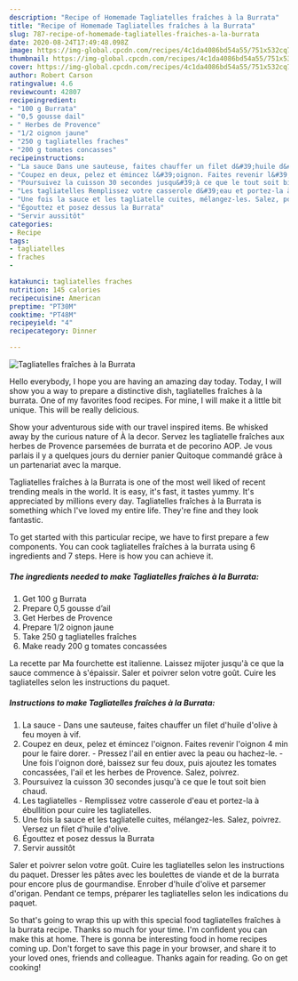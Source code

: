 ```yaml
---
description: "Recipe of Homemade Tagliatelles fraîches à la Burrata"
title: "Recipe of Homemade Tagliatelles fraîches à la Burrata"
slug: 787-recipe-of-homemade-tagliatelles-fraiches-a-la-burrata
date: 2020-08-24T17:49:48.098Z
image: https://img-global.cpcdn.com/recipes/4c1da4086bd54a55/751x532cq70/tagliatelles-fraiches-a-la-burrata-photo-principale-de-la-recette.jpg
thumbnail: https://img-global.cpcdn.com/recipes/4c1da4086bd54a55/751x532cq70/tagliatelles-fraiches-a-la-burrata-photo-principale-de-la-recette.jpg
cover: https://img-global.cpcdn.com/recipes/4c1da4086bd54a55/751x532cq70/tagliatelles-fraiches-a-la-burrata-photo-principale-de-la-recette.jpg
author: Robert Carson
ratingvalue: 4.6
reviewcount: 42807
recipeingredient:
- "100 g Burrata"
- "0,5 gousse dail"
- " Herbes de Provence"
- "1/2 oignon jaune"
- "250 g tagliatelles fraches"
- "200 g tomates concasses"
recipeinstructions:
- "La sauce Dans une sauteuse, faites chauffer un filet d&#39;huile d&#39;olive à feu moyen à vif."
- "Coupez en deux, pelez et émincez l&#39;oignon. Faites revenir l&#39;oignon 4 min pour le faire dorer. Pressez l&#39;ail en entier avec la peau ou hachez-le. Une fois l&#39;oignon doré, baissez sur feu doux, puis ajoutez les tomates concassées, l&#39;ail et les herbes de Provence. Salez, poivrez."
- "Poursuivez la cuisson 30 secondes jusqu&#39;à ce que le tout soit bien chaud."
- "Les tagliatelles Remplissez votre casserole d&#39;eau et portez-la à ébullition pour cuire les tagliatelles."
- "Une fois la sauce et les tagliatelle cuites, mélangez-les. Salez, poivrez. Versez un filet d&#39;huile d&#39;olive."
- "Égouttez et posez dessus la Burrata"
- "Servir aussitôt"
categories:
- Recipe
tags:
- tagliatelles
- fraches
- 

katakunci: tagliatelles fraches  
nutrition: 145 calories
recipecuisine: American
preptime: "PT30M"
cooktime: "PT48M"
recipeyield: "4"
recipecategory: Dinner

---
```



![Tagliatelles fraîches à la Burrata](https://img-global.cpcdn.com/recipes/4c1da4086bd54a55/751x532cq70/tagliatelles-fraiches-a-la-burrata-photo-principale-de-la-recette.jpg)

Hello everybody, I hope you are having an amazing day today. Today, I will show you a way to prepare a distinctive dish, tagliatelles fraîches à la burrata. One of my favorites food recipes. For mine, I will make it a little bit unique. This will be really delicious.

Show your adventurous side with our travel inspired items. Be whisked away by the curious nature of À la decor. Servez les tagliatelle fraîches aux herbes de Provence parsemées de burrata et de pecorino AOP. Je vous parlais il y a quelques jours du dernier panier Quitoque commandé grâce à un partenariat avec la marque.

Tagliatelles fraîches à la Burrata is one of the most well liked of recent trending meals in the world. It is easy, it's fast, it tastes yummy. It's appreciated by millions every day. Tagliatelles fraîches à la Burrata is something which I've loved my entire life. They're fine and they look fantastic.


To get started with this particular recipe, we have to first prepare a few components. You can cook tagliatelles fraîches à la burrata using 6 ingredients and 7 steps. Here is how you can achieve it.

<!--inarticleads1-->

##### The ingredients needed to make Tagliatelles fraîches à la Burrata:

1. Get 100 g Burrata
1. Prepare 0,5 gousse d’ail
1. Get  Herbes de Provence
1. Prepare 1/2 oignon jaune
1. Take 250 g tagliatelles fraîches
1. Make ready 200 g tomates concassées


La recette par Ma fourchette est italienne. Laissez mijoter jusqu&#39;à ce que la sauce commence à s&#39;épaissir. Saler et poivrer selon votre goût. Cuire les tagliatelles selon les instructions du paquet. 

<!--inarticleads2-->

##### Instructions to make Tagliatelles fraîches à la Burrata:

1. La sauce - Dans une sauteuse, faites chauffer un filet d&#39;huile d&#39;olive à feu moyen à vif.
1. Coupez en deux, pelez et émincez l&#39;oignon. Faites revenir l&#39;oignon 4 min pour le faire dorer. - Pressez l&#39;ail en entier avec la peau ou hachez-le. - Une fois l&#39;oignon doré, baissez sur feu doux, puis ajoutez les tomates concassées, l&#39;ail et les herbes de Provence. Salez, poivrez.
1. Poursuivez la cuisson 30 secondes jusqu&#39;à ce que le tout soit bien chaud.
1. Les tagliatelles - Remplissez votre casserole d&#39;eau et portez-la à ébullition pour cuire les tagliatelles.
1. Une fois la sauce et les tagliatelle cuites, mélangez-les. Salez, poivrez. Versez un filet d&#39;huile d&#39;olive.
1. Égouttez et posez dessus la Burrata
1. Servir aussitôt


Saler et poivrer selon votre goût. Cuire les tagliatelles selon les instructions du paquet. Dresser les pâtes avec les boulettes de viande et de la burrata pour encore plus de gourmandise. Enrober d&#39;huile d&#39;olive et parsemer d&#39;origan. Pendant ce temps, préparer les tagliatelles selon les indications du paquet. 

So that's going to wrap this up with this special food tagliatelles fraîches à la burrata recipe. Thanks so much for your time. I'm confident you can make this at home. There is gonna be interesting food in home recipes coming up. Don't forget to save this page in your browser, and share it to your loved ones, friends and colleague. Thanks again for reading. Go on get cooking!
